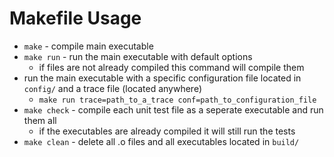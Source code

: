 # Makefile Usage
* `make` - compile main executable
* `make run` - run the main executable with default options
    * if files are not already compiled this command will compile them
* run the main executable with a specific configuration file located in `config/` and a trace file (located anywhere)
    * `make run trace=path_to_a_trace conf=path_to_configuration_file`
* `make check` - compile each unit test file as a seperate executable and run them all
    * if the executables are already compiled it will still run the tests
* `make clean` - delete all .o files and all executables located in `build/`
